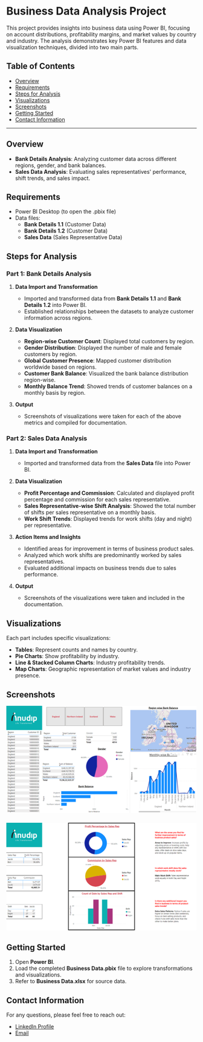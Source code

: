 # Business Data Analysis Project

This project provides insights into business data using Power BI, focusing on account distributions, profitability margins, and market values by country and industry. The analysis demonstrates key Power BI features and data visualization techniques, divided into two main parts.

## Table of Contents
- [Overview](#overview)
- [Requirements](#requirements)
- [Steps for Analysis](#steps-for-analysis)
- [Visualizations](#visualizations)
- [Screenshots](#screenshots)
- [Getting Started](#getting-started)
- [Contact Information](#contact-information)

---

## Overview

- **Bank Details Analysis**: Analyzing customer data across different regions, gender, and bank balances.
- **Sales Data Analysis**: Evaluating sales representatives' performance, shift trends, and sales impact.


## Requirements

- Power BI Desktop (to open the .pbix file)
- Data files:
  - **Bank Details 1.1** (Customer Data)
  - **Bank Details 1.2** (Customer Data)
  - **Sales Data** (Sales Representative Data)


## Steps for Analysis

### Part 1: Bank Details Analysis

1. **Data Import and Transformation**
   - Imported and transformed data from **Bank Details 1.1** and **Bank Details 1.2** into Power BI.
   - Established relationships between the datasets to analyze customer information across regions.

2. **Data Visualization**
   - **Region-wise Customer Count**: Displayed total customers by region.
   - **Gender Distribution**: Displayed the number of male and female customers by region.
   - **Global Customer Presence**: Mapped customer distribution worldwide based on regions.
   - **Customer Bank Balance**: Visualized the bank balance distribution region-wise.
   - **Monthly Balance Trend**: Showed trends of customer balances on a monthly basis by region.

3. **Output**
   - Screenshots of visualizations were taken for each of the above metrics and compiled for documentation.

### Part 2: Sales Data Analysis

1. **Data Import and Transformation**
   - Imported and transformed data from the **Sales Data** file into Power BI.

2. **Data Visualization**
   - **Profit Percentage and Commission**: Calculated and displayed profit percentage and commission for each sales representative.
   - **Sales Representative-wise Shift Analysis**: Showed the total number of shifts per sales representative on a monthly basis.
   - **Work Shift Trends**: Displayed trends for work shifts (day and night) per representative.

3. **Action Items and Insights**
   - Identified areas for improvement in terms of business product sales.
   - Analyzed which work shifts are predominantly worked by sales representatives.
   - Evaluated additional impacts on business trends due to sales performance.

4. **Output**
   - Screenshots of the visualizations were taken and included in the documentation.


## Visualizations

Each part includes specific visualizations:

- **Tables**: Represent counts and names by country.
- **Pie Charts**: Show profitability by industry.
- **Line & Stacked Column Charts**: Industry profitability trends.
- **Map Charts**: Geographic representation of market values and industry presence.

## Screenshots
![](https://github.com/ashu-kudesiya/Data-Analytics-by-Anudip-Foundation/blob/main/Power%20BI/Task%20-%202/Screenshot/1.png?raw=true)
 ###
 
![](https://github.com/ashu-kudesiya/Data-Analytics-by-Anudip-Foundation/blob/main/Power%20BI/Task%20-%202/Screenshot/2.png?raw=true)


## Getting Started

1. Open **Power BI**.
2. Load the completed **Business Data.pbix** file to explore transformations and visualizations.
3. Refer to **Business Data.xlsx** for source data.

## Contact Information

For any questions, please feel free to reach out:

- [LinkedIn Profile](https://www.linkedin.com/in/himanshu-kudesiya)
- [Email](mailto:himanshu.kudesiya@gmail.com)
